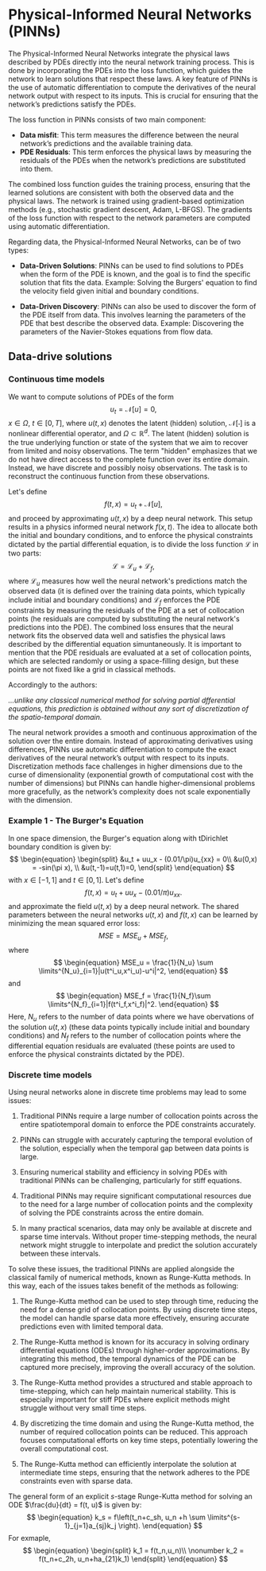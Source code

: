 # Physical-Informed Neural Networks (PINNs)

The Physical-Informed Neural Networks integrate the physical laws described by PDEs directly into the neural network training process. This is done by incorporating the PDEs into the loss function, which guides the network to learn solutions that respect these laws. A key feature of PINNs is the use of automatic differentiation to compute the derivatives of the neural network output with respect to its inputs. This is crucial for ensuring that the network’s predictions satisfy the PDEs.

The loss function in PINNs consists of two main component:
- **Data misfit**: This term measures the difference between the neural network’s predictions and the available training data.
- **PDE Residuals**: This term enforces the physical laws by measuring the residuals of the PDEs when the network’s predictions are substituted into them.

The combined loss function guides the training process, ensuring that the learned solutions are consistent with both the observed data and the physical laws. The network is trained using gradient-based optimization methods (e.g., stochastic gradient descent, Adam, L-BFGS). The gradients of the loss function with respect to the network parameters are computed using automatic differentiation.

Regarding data, the Physical-Informed Neural Networks, can be of two types:

- **Data-Driven Solutions**: PINNs can be used to find solutions to PDEs when the form of the PDE is known, and the goal is to find the specific solution that fits the data. Example: Solving the Burgers' equation to find the velocity field given initial and boundary conditions.

- **Data-Driven Discovery**: PINNs can also be used to discover the form of the PDE itself from data. This involves learning the parameters of the PDE that best describe the observed data. Example: Discovering the parameters of the Navier-Stokes equations from flow data.

## Data-drive solutions

### Continuous time models

We want to compute solutions of PDEs of the form 
$$
\begin{equation}
    u_t =\mathcal{N}[u] = 0,
\end{equation}
$$
$x\in \Omega$, $t\in [0,T]$, where $u(t,x)$ denotes the latent (hidden) solution, $\mathcal{N}[\cdot]$ is a nonlinear differential operator, and $\Omega \subset \mathbb{R}^d$. The latent (hidden) solution is the true underlying function or state of the system that we aim to recover from limited and noisy observations. The term "hidden" emphasizes that we do not have direct access to the complete function over its entire domain. Instead, we have discrete and possibly noisy observations. The task is to reconstruct the continuous function from these observations.

Let's define
$$
\begin{equation}
    f(t,x)=u_t + \mathcal{N}[u],
\end{equation}
$$
and proceed by approximating $u(t,x)$ by a deep neural network. This setup results in a physics informed neural network $f(x,t)$. The idea to allocate both the 
initial and boundary conditions, and to enforce the physical constraints dictated by the partial differential equation, is to divide the loss function $\mathcal{L}$ in two parts: 
$$
\begin{equation}
    \mathcal{L} = \mathcal{L}_u + \mathcal{L}_f,
\end{equation} 
$$
where $\mathcal{L}_u$ measures how well the neural network's predictions match the observed data (it is defined over the training data points, which typically include initial and boundary conditions) and $\mathcal{L}_f$ enforces the PDE constraints by measuring the residuals of the PDE at a set of collocation points (he residuals are computed by substituting the neural network's predictions into the PDE). The combined loss ensures that the neural network fits the observed data well and satisfies the physical laws described by the differential equation simuntaneously. It is important to mention that the PDE residuals are evaluated at a set of collocation points, which are selected randomly or using a space-filling design, but these points are not fixed like a grid in classical methods.

Accordingly to the authors:

*...unlike any classical numerical method for solving partial dfferential equations, this prediction is obtained without any sort of discretization of the spatio-temporal domain.*

The neural network provides a smooth and continuous approximation of the solution over the entire domain. Instead of approximating derivatives using differences, PINNs use automatic differentiation to compute the exact derivatives of the neural network’s output with respect to its inputs. Discretization methods face challenges in higher dimensions due to the curse of dimensionality (exponential growth of computational cost with the number of dimensions) but PINNs can handle higher-dimensional problems more gracefully, as the network’s complexity does not scale exponentially with the dimension.

### Example 1 - The Burger's Equation

In one space dimension, the Burger's equation along with tDirichlet boundary condition is given by:
$$
\begin{equation}
    \begin{split}
        &u_t + uu_x - (0.01/\pi)u_{xx} = 0\\
        &u(0,x) = -sin(\pi x), \\
        &u(t,-1)=u(t,1)=0,
    \end{split}
\end{equation}
$$
with $x\in [-1,1]$ and $t\in [0,1]$. Let's define
$$
\begin{equation}
    f(t,x)=u_t + uu_x - (0.01/\pi)u_{xx}.
\end{equation}
$$
and approximate the field $u(t,x)$ by a deep neural network. The shared parameters between the neural networks $u(t,x)$ and $f(t,x)$ can be learned by minimizing the mean squared error loss:
$$
\begin{equation}
    MSE = MSE_u + MSE_f,
\end{equation}
$$
where
$$
\begin{equation}
    MSE_u = \frac{1}{N_u} \sum \limits^{N_u}_{i=1}|u(t^i_u,x^i_u)-u^i|^2,
\end{equation}
$$
and
$$
\begin{equation}
    MSE_f = \frac{1}{N_f}\sum \limits^{N_f}_{i=1}|f(t^i_f,x^i_f)|^2.
\end{equation}
$$
Here, $N_u$ refers to the number of data points where we have obervations of the solution $u(t,x)$ (these data points typically include initial and boundary conditions) and $N_f$ refers to the number of collocation points where the differential equation residuals are evaluated (these points are used to enforce the physical constraints dictated by the PDE).

### Discrete time models

Using neural networks alone in discrete time problems may lead to some issues:

1. Traditional PINNs require a large number of collocation points across the entire spatiotemporal domain to enforce the PDE constraints accurately.

2. PINNs can struggle with accurately capturing the temporal evolution of the solution, especially when the temporal gap between data points is large.

3. Ensuring numerical stability and efficiency in solving PDEs with traditional PINNs can be challenging, particularly for stiff equations.

4. Traditional PINNs may require significant computational resources due to the need for a large number of collocation points and the complexity of solving the PDE constraints across the entire domain.

5. In many practical scenarios, data may only be available at discrete and sparse time intervals. Without proper time-stepping methods, the neural network might struggle to interpolate and predict the solution accurately between these intervals.

To solve these issues, the traditional PINNs are applied alongside the classical family of numerical methods, known as Runge-Kutta methods. In this way, each of the issues takes benefit of the methods as following:

1. The Runge-Kutta method can be used to step through time, reducing the need for a dense grid of collocation points. By using discrete time steps, the model can handle sparse data more effectively, ensuring accurate predictions even with limited temporal data.

2. The Runge-Kutta method is known for its accuracy in solving ordinary differential equations (ODEs) through higher-order approximations. By integrating this method, the temporal dynamics of the PDE can be captured more precisely, improving the overall accuracy of the solution.

3. The Runge-Kutta method provides a structured and stable approach to time-stepping, which can help maintain numerical stability. This is especially important for stiff PDEs where explicit methods might struggle without very small time steps.

4. By discretizing the time domain and using the Runge-Kutta method, the number of required collocation points can be reduced. This approach focuses computational efforts on key time steps, potentially lowering the overall computational cost.

5. The Runge-Kutta method can efficiently interpolate the solution at intermediate time steps, ensuring that the network adheres to the PDE constraints even with sparse data.

The general form of an explicit $s$-stage Runge-Kutta method for solving an ODE $\frac{du}{dt} = f(t, u)$ is given by:
$$
\begin{equation}
    k_s = f\left(t_n+c_sh, u_n +h \sum \limits^{s-1}_{j=1}a_{sj}k_j \right).
\end{equation}
$$
For exmaple,
$$
\begin{equation}
    \begin{split}
        k_1 = f(t_n,u_n)\\ \nonumber
        k_2 = f(t_n+c_2h, u_n+ha_{21}k_1)
    \end{split}
\end{equation}
$$